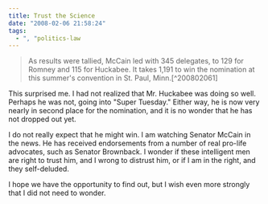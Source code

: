 ```yaml
---
title: Trust the Science
date: "2008-02-06 21:58:24"
tags:
  - ", "politics-law
---
```

<blockquote markdown="1">As results were tallied, McCain led with 345 delegates, to 129 for Romney and 115 for Huckabee. It takes 1,191 to win the nomination at this summer's convention in St. Paul, Minn.[^200802061]</blockquote>

This surprised me.  I had not realized that Mr. Huckabee was doing so well.  Perhaps he was not, going into "Super Tuesday."  Either way, he is now very nearly in second place for the nomination, and it is no wonder that he has not dropped out yet.  

I do not really expect that he might win.  I am watching Senator McCain in the news.  He has received endorsements from a number of real pro-life advocates, such as Senator Brownback.  I wonder if these intelligent men are right to trust him, and I wrong to distrust him, or if I am in the right, and they self-deluded.

I hope we have the opportunity to find out, but I wish even more strongly that I did not need to wonder. 

[^200802061]: Mr. Joseph Farah.  "No knockout, split decision" World Net Daily.  2008-02-05 <http://www.wnd.com/index.php?pageId=55678>

